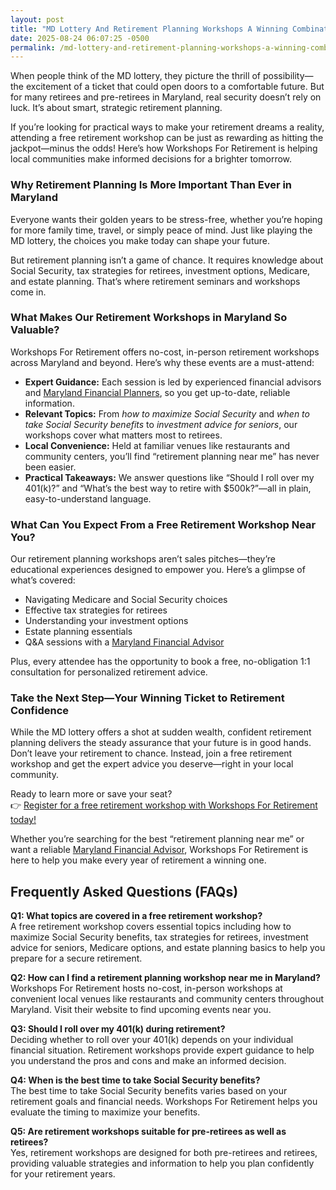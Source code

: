 ```yaml
---
layout: post
title: "MD Lottery And Retirement Planning Workshops A Winning Combination"
date: 2025-08-24 06:07:25 -0500
permalink: /md-lottery-and-retirement-planning-workshops-a-winning-combination/
---
```

When people think of the MD lottery, they picture the thrill of possibility—the excitement of a ticket that could open doors to a comfortable future. But for many retirees and pre-retirees in Maryland, real security doesn’t rely on luck. It’s about smart, strategic retirement planning.

If you’re looking for practical ways to make your retirement dreams a reality, attending a free retirement workshop can be just as rewarding as hitting the jackpot—minus the odds! Here’s how Workshops For Retirement is helping local communities make informed decisions for a brighter tomorrow.

### Why Retirement Planning Is More Important Than Ever in Maryland

Everyone wants their golden years to be stress-free, whether you’re hoping for more family time, travel, or simply peace of mind. Just like playing the MD lottery, the choices you make today can shape your future.

But retirement planning isn’t a game of chance. It requires knowledge about Social Security, tax strategies for retirees, investment options, Medicare, and estate planning. That’s where retirement seminars and workshops come in.

### What Makes Our Retirement Workshops in Maryland So Valuable?

Workshops For Retirement offers no-cost, in-person retirement workshops across Maryland and beyond. Here’s why these events are a must-attend:

- **Expert Guidance:** Each session is led by experienced financial advisors and [Maryland Financial Planners](https://workshopsforretirement.com/), so you get up-to-date, reliable information.
- **Relevant Topics:** From *how to maximize Social Security* and *when to take Social Security benefits* to *investment advice for seniors*, our workshops cover what matters most to retirees.
- **Local Convenience:** Held at familiar venues like restaurants and community centers, you’ll find “retirement planning near me” has never been easier.
- **Practical Takeaways:** We answer questions like “Should I roll over my 401(k)?” and “What’s the best way to retire with $500k?”—all in plain, easy-to-understand language.

### What Can You Expect From a Free Retirement Workshop Near You?

Our retirement planning workshops aren’t sales pitches—they’re educational experiences designed to empower you. Here’s a glimpse of what’s covered:

- Navigating Medicare and Social Security choices
- Effective tax strategies for retirees
- Understanding your investment options
- Estate planning essentials
- Q&A sessions with a [Maryland Financial Advisor](https://workshopsforretirement.com/)

Plus, every attendee has the opportunity to book a free, no-obligation 1:1 consultation for personalized retirement advice.

### Take the Next Step—Your Winning Ticket to Retirement Confidence

While the MD lottery offers a shot at sudden wealth, confident retirement planning delivers the steady assurance that your future is in good hands. Don’t leave your retirement to chance. Instead, join a free retirement workshop and get the expert advice you deserve—right in your local community.

Ready to learn more or save your seat?  
👉 [Register for a free retirement workshop with Workshops For Retirement today!](https://workshopsforretirement.com/)

Whether you’re searching for the best “retirement planning near me” or want a reliable [Maryland Financial Advisor](https://workshopsforretirement.com/), Workshops For Retirement is here to help you make every year of retirement a winning one.

## Frequently Asked Questions (FAQs)

**Q1: What topics are covered in a free retirement workshop?**  
A free retirement workshop covers essential topics including how to maximize Social Security benefits, tax strategies for retirees, investment advice for seniors, Medicare options, and estate planning basics to help you prepare for a secure retirement.

**Q2: How can I find a retirement planning workshop near me in Maryland?**  
Workshops For Retirement hosts no-cost, in-person workshops at convenient local venues like restaurants and community centers throughout Maryland. Visit their website to find upcoming events near you.

**Q3: Should I roll over my 401(k) during retirement?**  
Deciding whether to roll over your 401(k) depends on your individual financial situation. Retirement workshops provide expert guidance to help you understand the pros and cons and make an informed decision.

**Q4: When is the best time to take Social Security benefits?**  
The best time to take Social Security benefits varies based on your retirement goals and financial needs. Workshops For Retirement helps you evaluate the timing to maximize your benefits.

**Q5: Are retirement workshops suitable for pre-retirees as well as retirees?**  
Yes, retirement workshops are designed for both pre-retirees and retirees, providing valuable strategies and information to help you plan confidently for your retirement years.

<script type="application/ld+json">
{
  "@context": "https://schema.org",
  "@type": "BlogPosting",
  "headline": "MD Lottery And Retirement Planning Workshops A Winning Combination",
  "description": "Workshops For Retirement offers no-cost, in-person retirement workshops in Maryland, covering Social Security, tax strategies, investments, Medicare, and estate planning to help retirees and pre-retirees plan confidently.",
  "author": {
    "@type": "Person",
    "name": "Workshops For Retirement"
  },
  "publisher": {
    "@type": "Person",
    "name": "Workshops For Retirement"
  },
  "datePublished": "2024-06-01",
  "mainEntityOfPage": {
    "@type": "WebPage",
    "@id": "https://workshopsforretirement.com/blog/md-lottery-retirement-planning-workshops"
  },
  "keywords": "Retirement planning, Retirement seminars, Retirement Workshops, Retirement planning near me, Free retirement workshop, How to maximize Social Security, Tax strategies for retirees, Financial advisor for retirement, Investment advice for seniors, Should I roll over my 401(k)?, Best way to retire with $500k, When to take Social Security benefits, Estate planning seminar, Medicare, Social Security, Estate Planning"
}
</script>

<script type="application/ld+json">
{
  "@context": "https://schema.org",
  "@type": "FAQPage",
  "mainEntity": [
    {
      "@type": "Question",
      "name": "What topics are covered in a free retirement workshop?",
      "acceptedAnswer": {
        "@type": "Answer",
        "text": "A free retirement workshop covers essential topics including how to maximize Social Security benefits, tax strategies for retirees, investment advice for seniors, Medicare options, and estate planning basics to help you prepare for a secure retirement."
      }
    },
    {
      "@type": "Question",
      "name": "How can I find a retirement planning workshop near me in Maryland?",
      "acceptedAnswer": {
        "@type": "Answer",
        "text": "Workshops For Retirement hosts no-cost, in-person workshops at convenient local venues like restaurants and community centers throughout Maryland. Visit their website to find upcoming events near you."
      }
    },
    {
      "@type": "Question",
      "name": "Should I roll over my 401(k) during retirement?",
      "acceptedAnswer": {
        "@type": "Answer",
        "text": "Deciding whether to roll over your 401(k) depends on your individual financial situation. Retirement workshops provide expert guidance to help you understand the pros and cons and make an informed decision."
      }
    },
    {
      "@type": "Question",
      "name": "When is the best time to take Social Security benefits?",
      "acceptedAnswer": {
        "@type": "Answer",
        "text": "The best time to take Social Security benefits varies based on your retirement goals and financial needs. Workshops For Retirement helps you evaluate the timing to maximize your benefits."
      }
    },
    {
      "@type": "Question",
      "name": "Are retirement workshops suitable for pre-retirees as well as retirees?",
      "acceptedAnswer": {
        "@type": "Answer",
        "text": "Yes, retirement workshops are designed for both pre-retirees and retirees, providing valuable strategies and information to help you plan confidently for your retirement years."
      }
    }
  ]
}
</script>